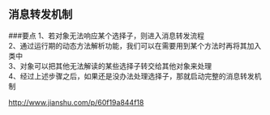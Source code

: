 ## 消息转发机制

###要点
1、若对象无法响应某个选择子，则进入消息转发流程</br>
2、通过运行期的动态方法解析功能，我们可以在需要用到某个方法时再将其加入类中</br>
3、对象可以把其他无法解读的某些选择子转交给其他对象来处理</br>
4、经过上述步骤之后，如果还是没办法处理选择子，那就启动完整的消息转发机制

http://www.jianshu.com/p/60f19a844f18
